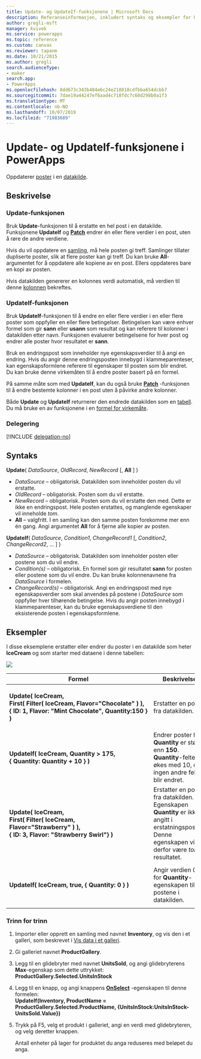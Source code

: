 ```yaml
---
title: Update- og UpdateIf-funksjonene | Microsoft Docs
description: Referanseinformasjon, inkludert syntaks og eksempler for Update- og UpdateIf-funksjonene i PowerApps
author: gregli-msft
manager: kvivek
ms.service: powerapps
ms.topic: reference
ms.custom: canvas
ms.reviewer: tapanm
ms.date: 10/21/2015
ms.author: gregli
search.audienceType:
- maker
search.app:
- PowerApps
ms.openlocfilehash: 8dd673c343b484e6c24e218818cdfbba654dcbb7
ms.sourcegitcommit: 7dae19a44247ef6aad4c718fdc7c68d298b0a1f3
ms.translationtype: MT
ms.contentlocale: nb-NO
ms.lasthandoff: 10/07/2019
ms.locfileid: "71983689"
---
```

# <a name="update-and-updateif-functions-in-powerapps"></a>Update- og UpdateIf-funksjonene i PowerApps
Oppdaterer [poster](../working-with-tables.md#records) i en [datakilde](../working-with-data-sources.md).

## <a name="description"></a>Beskrivelse
### <a name="update-function"></a>Update-funksjonen
Bruk **Update**-funksjonen til å erstatte en hel post i en datakilde. Funksjonene **UpdateIf** og **[Patch](function-patch.md)** endrer én eller flere verdier i en post, uten å røre de andre verdiene.

Hvis du vil oppdatere en [samling](../working-with-data-sources.md#collections), må hele posten gi treff. Samlinger tillater dupliserte poster, slik at flere poster kan gi treff. Du kan bruke **All**-argumentet for å oppdatere alle kopiene av en post. Ellers oppdateres bare en kopi av posten.

Hvis datakilden genererer en kolonnes verdi automatisk, må verdien til denne [kolonnen](../working-with-tables.md#columns) bekreftes.

### <a name="updateif-function"></a>UpdateIf-funksjonen
Bruk **UpdateIf**-funksjonen til å endre en eller flere verdier i en eller flere poster som oppfyller en eller flere betingelser. Betingelsen kan være enhver formel som gir **sann** eller **usann** som resultat og kan referere til kolonner i datakilden etter navn. Funksjonen evaluerer betingelsene for hver post og endrer alle poster hvor resultatet er **sann**.  

Bruk en endringspost som inneholder nye egenskapsverdier til å angi en endring. Hvis du angir denne endringsposten innebygd i klammeparenteser, kan egenskapsformlene referere til egenskaper til posten som blir endret. Du kan bruke denne virkemåten til å endre poster basert på en formel.

På samme måte som med **UpdateIf**, kan du også bruke **[Patch](function-patch.md)** -funksjonen til å endre bestemte kolonner i en post uten å påvirke andre kolonner.

Både **Update** og **UpdateIf** returnerer den endrede datakilden som en [tabell](../working-with-tables.md). Du må bruke en av funksjonene i en [formel for virkemåte](../working-with-formulas-in-depth.md).

### <a name="delegation"></a>Delegering
[!INCLUDE [delegation-no](../../../includes/delegation-no.md)]

## <a name="syntax"></a>Syntaks
**Update**( *DataSource*, *OldRecord*, *NewRecord* [, **All** ] )

* *DataSource* – obligatorisk. Datakilden som inneholder posten du vil erstatte.
* *OldRecord* – obligatorisk. Posten som du vil erstatte.
* *NewRecord* – obligatorisk. Posten som du vil erstatte den med. Dette er ikke en endringspost. Hele posten erstattes, og manglende egenskaper vil inneholde *tom*.
* **All** – valgfritt. I en samling kan den samme posten forekomme mer enn én gang. Angi argumentet **All** for å fjerne alle kopier av posten.

**UpdateIf**( *DataSource*, *Condition1*, *ChangeRecord1* [, *Condition2*, *ChangeRecord2*, ... ] )

* *DataSource* – obligatorisk. Datakilden som inneholder posten eller postene som du vil endre.
* *Condition(s)* – obligatorisk. En formel som gir resultatet **sann** for posten eller postene som du vil endre.  Du kan bruke kolonnenavnene fra *DataSource* i formelen.  
* *ChangeRecord(s)* – obligatorisk.  Angi en endringspost med nye egenskapsverdier som skal anvendes på postene i *DataSource* som oppfyller hver tilhørende betingelse. Hvis du angir posten innebygd i klammeparenteser, kan du bruke egenskapsverdiene til den eksisterende posten i egenskapsformlene.

## <a name="examples"></a>Eksempler
I disse eksemplene erstatter eller endrer du poster i en datakilde som heter **IceCream** og som starter med dataene i denne tabellen:

![](media/function-update-updateif/icecream.png)

| Formel | Beskrivelse | Resultat |
| --- | --- | --- |
| **Update(&nbsp;IceCream,<br>First(&nbsp;Filter(&nbsp;IceCream,&nbsp;Flavor="Chocolate"&nbsp;)&nbsp;), {&nbsp;ID:&nbsp;1,&nbsp;Flavor:&nbsp;"Mint&nbsp;Chocolate",&nbsp;Quantity:150&nbsp;} )** |Erstatter en post fra datakilden. |<style> img { max-width: none } </style> ![](media/function-update-updateif/icecream-mint.png)<br><br>Datakilden **IceCream** har blitt endret. |
| **UpdateIf(&nbsp;IceCream, Quantity > 175, {&nbsp;Quantity:&nbsp;Quantity&nbsp;+&nbsp;10&nbsp;} )** |Endrer poster hvor **Quantity** er større enn **150**.  **Quantity**-feltet økes med 10, og ingen andre felter blir endret. |![](media/function-update-updateif/icecream-mint-plus10.png)<br><br>Datakilden **IceCream** har blitt endret. |
| **Update(&nbsp;IceCream,<br>First(&nbsp;Filter(&nbsp;IceCream, Flavor="Strawberry"&nbsp;)&nbsp;),<br>{&nbsp;ID:&nbsp;3, Flavor:&nbsp;"Strawberry Swirl"} )** |Erstatter en post fra datakilden. Egenskapen **Quantity** er ikke angitt i erstatningsposten. Denne egenskapen vil derfor være *tom* i resultatet. |![](media/function-update-updateif/icecream-mint-swirl.png)<br><br>Datakilden **IceCream** har blitt endret. |
| **UpdateIf(&nbsp;IceCream, true, {&nbsp;Quantity:&nbsp;0&nbsp;} )** |Angir verdien 0 for **Quantity**-egenskapen til alle postene i datakilden. |![ ](./media/function-update-updateif/icecream-mint-zero.png)<br> <br>Datakilden **IceCream** har blitt endret. |

### <a name="step-by-step"></a>Trinn for trinn
1. Importer eller opprett en samling med navnet **Inventory**, og vis den i et galleri, som beskrevet i [Vis data i et galleri](../show-images-text-gallery-sort-filter.md).
2. Gi galleriet navnet **ProductGallery**.
3. Legg til en glidebryter med navnet **UnitsSold**, og angi glidebryterens **Max**-egenskap som dette uttrykket:<br>**ProductGallery.Selected.UnitsInStock**
4. Legg til en knapp, og angi knappens **[OnSelect](../controls/properties-core.md)** -egenskapen til denne formelen:<br>**UpdateIf(Inventory, ProductName = ProductGallery.Selected.ProductName, {UnitsInStock:UnitsInStock-UnitsSold.Value})**
5. Trykk på F5, velg et produkt i galleriet, angi en verdi med glidebryteren, og velg deretter knappen.
   
    Antall enheter på lager for produktet du anga reduseres med beløpet du anga.

